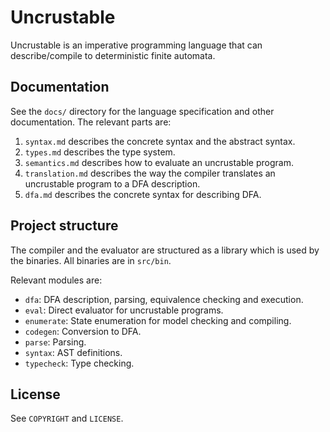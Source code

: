 # Uncrustable

Uncrustable is an imperative programming language that can describe/compile to
deterministic finite automata.

## Documentation

See the `docs/` directory for the language specification and other
documentation.  The relevant parts are:

1. `syntax.md` describes the concrete syntax and the abstract syntax.
2. `types.md` describes the type system.
3. `semantics.md` describes how to evaluate an uncrustable program.
4. `translation.md` describes the way the compiler translates an uncrustable
   program to a DFA description.
5. `dfa.md` describes the concrete syntax for describing DFA.

## Project structure

The compiler and the evaluator are structured as a library which is used by the
binaries.  All binaries are in `src/bin`.

Relevant modules are:

- `dfa`: DFA description, parsing, equivalence checking and execution.
- `eval`: Direct evaluator for uncrustable programs.
- `enumerate`: State enumeration for model checking and compiling.
- `codegen`: Conversion to DFA.
- `parse`: Parsing.
- `syntax`: AST definitions.
- `typecheck`: Type checking.

## License

See `COPYRIGHT` and `LICENSE`.
